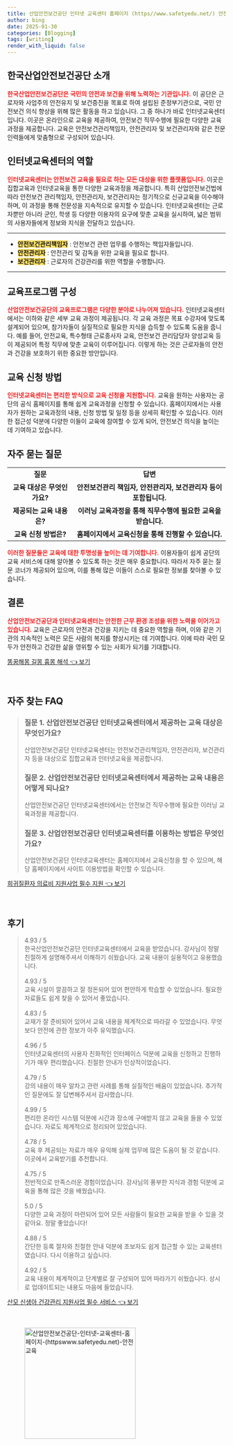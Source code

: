 ```yaml
---
title: 산업안전보건공단 인터넷 교육센터 홈페이지 (https//www.safetyedu.net/) 안전교육
author: bing
date: 2025-01-30
categories: [Blogging]
tags: [writing]
render_with_liquid: false
---
```



<h2 id='한국산업안전보건공단_소개'>한국산업안전보건공단 소개</h2>

<p><b><span style="color: #ee2323;">한국산업안전보건공단은 국민의 안전과 보건을 위해 노력하는 기관입니다.</span></b> 이 공단은 근로자와 사업주의 안전유지 및 보건증진을 목표로 하여 설립된 준정부기관으로, 국민 안전보건 의식 향상을 위해 많은 활동을 하고 있습니다. 그 중 하나가 바로 인터넷교육센터입니다. 이곳은 온라인으로 교육을 제공하여, 안전보건 직무수행에 필요한 다양한 교육과정을 제공합니다. 교육은 안전보건관리책임자, 안전관리자 및 보건관리자와 같은 전문 인력들에게 맞춤형으로 구성되어 있습니다.</p>

<h2 id='인터넷교육센터의_역할'>인터넷교육센터의 역할</h2>

<p><b><span style="color: #ee2323;">인터넷교육센터는 안전보건 교육을 필요로 하는 모든 대상을 위한 플랫폼입니다.</span></b> 이곳은 집합교육과 인터넷교육을 통한 다양한 교육과정을 제공합니다. 특히 산업안전보건법에 따라 안전보건 관리책임자, 안전관리자, 보건관리자는 정기적으로 신규교육을 이수해야 하며, 이 과정을 통해 전문성을 지속적으로 유지할 수 있습니다. 인터넷교육센터는 근로자뿐만 아니라 군인, 학생 등 다양한 이용자의 요구에 맞춘 교육을 실시하여, 넓은 범위의 사용자들에게 정보와 지식을 전달하고 있습니다.</p>

<hr />

<ul>
    <li><b><span style="background-color: #ffe066;">안전보건관리책임자</span></b> : 안전보건 관련 업무를 수행하는 책임자들입니다.</li>
    <li><b><span style="background-color: #ffe066;">안전관리자</span></b> : 안전관리 및 감독을 위한 교육을 필요로 합니다.</li>
    <li><b><span style="background-color: #ffe066;">보건관리자</span></b> : 근로자의 건강관리를 위한 역할을 수행합니다.</li>
</ul>

<hr />

<h2 id='교육프로그램_구성'>교육프로그램 구성</h2>

<p><b><span style="color: #ee2323;">산업안전보건공단의 교육프로그램은 다양한 분야로 나누어져 있습니다.</span></b> 인터넷교육센터에서는 이하와 같은 세부 교육 과정이 제공됩니다. 각 교육 과정은 목표 수강자에 맞도록 설계되어 있으며, 참가자들이 실질적으로 필요한 지식을 습득할 수 있도록 도움을 줍니다. 예를 들어, 안전교육, 특수형태 근로종사자 교육, 안전보건 관리담당자 양성교육 등이 제공되어 특정 직무에 맞춘 교육이 이루어집니다. 이렇게 하는 것은 근로자들의 안전과 건강을 보호하기 위한 중요한 방안입니다.</p>

<h2 id='교육_신청_방법'>교육 신청 방법</h2>

<p><b><span style="color: #ee2323;">인터넷교육센터는 편리한 방식으로 교육 신청을 지원합니다.</span></b> 교육을 원하는 사용자는 공단의 공식 홈페이지를 통해 쉽게 교육과정을 신청할 수 있습니다. 홈페이지에서는 사용자가 원하는 교육과정의 내용, 신청 방법 및 일정 등을 상세히 확인할 수 있습니다. 이러한 접근성 덕분에 다양한 이들이 교육에 참여할 수 있게 되어, 안전보건 의식을 높이는 데 기여하고 있습니다.</p>

<h2 id='자주_묻는_질문'>자주 묻는 질문</h2>

<table>
    <tr>
        <td style="text-align: center; height: 17px;"><b>질문</b></td>
        <td style="text-align: center; height: 17px;"><b>답변</b></td>
    </tr>
    <tr>
        <td style="text-align: center; height: 17px;"><b>교육 대상은 무엇인가요?</b></td>
        <td style="text-align: center; height: 17px;"><b>안전보건관리 책임자, 안전관리자, 보건관리자 등이 포함됩니다.</b></td>
    </tr>
    <tr>
        <td style="text-align: center; height: 17px;"><b>제공되는 교육 내용은?</b></td>
        <td style="text-align: center; height: 17px;"><b>이러닝 교육과정을 통해 직무수행에 필요한 교육을 받습니다.</b></td>
    </tr>
    <tr>
        <td style="text-align: center; height: 17px;"><b>교육 신청 방법은?</b></td>
        <td style="text-align: center; height: 17px;"><b>홈페이지에서 교육신청을 통해 진행할 수 있습니다.</b></td>
    </tr>
</table>

<p><b><span style="color: #ee2323;">이러한 질문들은 교육에 대한 투명성을 높이는 데 기여합니다.</span></b> 이용자들이 쉽게 공단의 교육 서비스에 대해 알아볼 수 있도록 하는 것은 매우 중요합니다. 따라서 자주 묻는 질문 코너가 제공되어 있으며, 이를 통해 많은 이들이 스스로 필요한 정보를 찾아볼 수 있습니다.</p>

<h2 id='결론'>결론</h2>

<p><b><span style="color: #ee2323;">산업안전보건공단과 인터넷교육센터는 안전한 근무 환경 조성을 위한 노력을 이어가고 있습니다.</span></b> 교육은 근로자의 안전과 건강을 지키는 데 중요한 역할을 하며, 이와 같은 기관의 지속적인 노력은 모든 사람의 복지를 향상시키는 데 기여합니다. 이에 따라 국민 모두가 안전하고 건강한 삶을 영위할 수 있는 사회가 되기를 기대합니다.</p>


<p><a class="click-button" title="똥꿈해몽 길몽 흉몽 해석" href="https://afficreate.github.io/posts/%EB%98%A5%EA%BF%88%ED%95%B4%EB%AA%BD-%EA%B8%B8%EB%AA%BD-%ED%9D%89%EB%AA%BD-%ED%95%B4%EC%84%9D/" rel="dofollow">똥꿈해몽 길몽 흉몽 해석 👈 보기</a></p><br>
<h2 id='자주_찾는_FAQ'>자주 찾는 FAQ</h2>
<div itemscope="" itemtype="https://schema.org/FAQPage">
<blockquote>
<div itemscope="" itemprop="mainEntity" itemtype="https://schema.org/Question">
<h3 itemprop="name">질문 1. 산업안전보건공단 인터넷교육센터에서 제공하는 교육 대상은 무엇인가요?</h3>
<div itemscope="" itemprop="acceptedAnswer" itemtype="https://schema.org/Answer">
<span itemprop="text">
<p>산업안전보건공단 인터넷교육센터는 안전보건관리책임자, 안전관리자, 보건관리자 등을 대상으로 집합교육과 인터넷교육을 제공합니다.</p>
</span>
</div>
</div>
<div itemscope="" itemprop="mainEntity" itemtype="https://schema.org/Question">
<h3 itemprop="name">질문 2. 산업안전보건공단 인터넷교육센터에서 제공하는 교육 내용은 어떻게 되나요?</h3>
<div itemscope="" itemprop="acceptedAnswer" itemtype="https://schema.org/Answer">
<span itemprop="text">
<p>산업안전보건공단 인터넷교육센터에서는 안전보건 직무수행에 필요한 이러닝 교육과정을 제공합니다.</p>
</span>
</div>
</div>
<div itemscope="" itemprop="mainEntity" itemtype="https://schema.org/Question">
<h3 itemprop="name">질문 3. 산업안전보건공단 인터넷교육센터를 이용하는 방법은 무엇인가요?</h3>
<div itemscope="" itemprop="acceptedAnswer" itemtype="https://schema.org/Answer">
<span itemprop="text">
<p>산업안전보건공단 인터넷교육센터는 홈페이지에서 교육신청을 할 수 있으며, 해당 홈페이지에서 사이트 이용방법을 확인할 수 있습니다.</p>
</span>
</div>
</div>
</blockquote>
</div>
<p><a class="click-button" title="희귀질환자 의료비 지원사업 필수 지원" href="https://afficreate.github.io/posts/%ED%9D%AC%EA%B7%80%EC%A7%88%ED%99%98%EC%9E%90-%EC%9D%98%EB%A3%8C%EB%B9%84-%EC%A7%80%EC%9B%90%EC%82%AC%EC%97%85-%ED%95%84%EC%88%98-%EC%A7%80%EC%9B%90/" rel="dofollow">희귀질환자 의료비 지원사업 필수 지원 👈 보기</a></p><br>
<h2 id='후기'>후기</h2>
<div itemscope itemtype="https://schema.org/Product">
  <blockquote>
  <div itemprop="review" itemscope itemtype="https://schema.org/Review">
      <div itemprop="reviewRating" itemscope itemtype="https://schema.org/Rating"> <span itemprop="ratingValue">4.93</span> / <span itemprop="bestRating">5</span> </div>
      <span itemprop="reviewBody">한국산업안전보건공단 인터넷교육센터에서 교육을 받았습니다. 강사님이 정말 친절하게 설명해주셔서 이해하기 쉬웠습니다. 교육 내용이 실용적이고 유용했습니다.</span>
  </div>
  <br>
  <div itemprop="review" itemscope itemtype="https://schema.org/Review">
      <div itemprop="reviewRating" itemscope itemtype="https://schema.org/Rating"> <span itemprop="ratingValue">4.93</span> / <span itemprop="bestRating">5</span> </div>
      <span itemprop="reviewBody">교육 시설이 깔끔하고 잘 정돈되어 있어 편안하게 학습할 수 있었습니다. 필요한 자료들도 쉽게 찾을 수 있어서 좋았습니다.</span>
  </div>
  <br>
  <div itemprop="review" itemscope itemtype="https://schema.org/Review">
      <div itemprop="reviewRating" itemscope itemtype="https://schema.org/Rating"> <span itemprop="ratingValue">4.83</span> / <span itemprop="bestRating">5</span> </div>
      <span itemprop="reviewBody">교재가 잘 준비되어 있어서 교육 내용을 체계적으로 따라갈 수 있었습니다. 무엇보다 안전에 관한 정보가 아주 유익했습니다.</span>
  </div>
  <br>
  <div itemprop="review" itemscope itemtype="https://schema.org/Review">
      <div itemprop="reviewRating" itemscope itemtype="https://schema.org/Rating"> <span itemprop="ratingValue">4.96</span> / <span itemprop="bestRating">5</span> </div>
      <span itemprop="reviewBody">인터넷교육센터의 사용자 친화적인 인터페이스 덕분에 교육을 신청하고 진행하기가 매우 편리했습니다. 친절한 안내가 인상적이었습니다.</span>
  </div>
  <br>
  <div itemprop="review" itemscope itemtype="https://schema.org/Review">
      <div itemprop="reviewRating" itemscope itemtype="https://schema.org/Rating"> <span itemprop="ratingValue">4.79</span> / <span itemprop="bestRating">5</span> </div>
      <span itemprop="reviewBody">강의 내용이 매우 알차고 관련 사례를 통해 실질적인 배움이 있었습니다. 추가적인 질문에도 잘 답변해주셔서 감사했습니다.</span>
  </div>
  <br>
  <div itemprop="review" itemscope itemtype="https://schema.org/Review">
      <div itemprop="reviewRating" itemscope itemtype="https://schema.org/Rating"> <span itemprop="ratingValue">4.99</span> / <span itemprop="bestRating">5</span> </div>
      <span itemprop="reviewBody">편리한 온라인 시스템 덕분에 시간과 장소에 구애받지 않고 교육을 들을 수 있었습니다. 자료도 체계적으로 정리되어 있었습니다.</span>
  </div>
  <br>
  <div itemprop="review" itemscope itemtype="https://schema.org/Review">
      <div itemprop="reviewRating" itemscope itemtype="https://schema.org/Rating"> <span itemprop="ratingValue">4.78</span> / <span itemprop="bestRating">5</span> </div>
      <span itemprop="reviewBody">교육 후 제공되는 자료가 매우 유익해 실제 업무에 많은 도움이 될 것 같습니다. 이곳에서 교육받기를 추천합니다.</span>
  </div>
  <br>
  <div itemprop="review" itemscope itemtype="https://schema.org/Review">
      <div itemprop="reviewRating" itemscope itemtype="https://schema.org/Rating"> <span itemprop="ratingValue">4.75</span> / <span itemprop="bestRating">5</span> </div>
      <span itemprop="reviewBody">전반적으로 만족스러운 경험이었습니다. 강사님의 풍부한 지식과 경험 덕분에 교육을 통해 많은 것을 배웠습니다.</span>
  </div>
  <br>
  <div itemprop="review" itemscope itemtype="https://schema.org/Review">
      <div itemprop="reviewRating" itemscope itemtype="https://schema.org/Rating"> <span itemprop="ratingValue">5.0</span> / <span itemprop="bestRating">5</span> </div>
      <span itemprop="reviewBody">다양한 교육 과정이 마련되어 있어 모든 사람들이 필요한 교육을 받을 수 있을 것 같아요. 정말 좋았습니다!</span>
  </div>
  <br>
  <div itemprop="review" itemscope itemtype="https://schema.org/Review">
      <div itemprop="reviewRating" itemscope itemtype="https://schema.org/Rating"> <span itemprop="ratingValue">4.88</span> / <span itemprop="bestRating">5</span> </div>
      <span itemprop="reviewBody">간단한 등록 절차와 친절한 안내 덕분에 초보자도 쉽게 접근할 수 있는 교육센터였습니다. 다시 이용하고 싶습니다.</span>
  </div>
  <br>
  <div itemprop="review" itemscope itemtype="https://schema.org/Review">
      <div itemprop="reviewRating" itemscope itemtype="https://schema.org/Rating"> <span itemprop="ratingValue">4.92</span> / <span itemprop="bestRating">5</span> </div>
      <span itemprop="reviewBody">교육 내용이 체계적이고 단계별로 잘 구성되어 있어 따라가기 쉬웠습니다. 상시로 업데이트되는 내용도 마음에 들었습니다.</span>
  </div>
  </blockquote>
</div>
<p><a class="click-button" title="산모 신생아 건강관리 지원사업 필수 서비스" href="https://afficreate.github.io/posts/%EC%82%B0%EB%AA%A8-%EC%8B%A0%EC%83%9D%EC%95%84-%EA%B1%B4%EA%B0%95%EA%B4%80%EB%A6%AC-%EC%A7%80%EC%9B%90%EC%82%AC%EC%97%85-%ED%95%84%EC%88%98-%EC%84%9C%EB%B9%84%EC%8A%A4/" rel="dofollow">산모 신생아 건강관리 지원사업 필수 서비스 👈 보기</a></p><br>
<figure class="image"><img src="https://afficreate.github.io/assets/img/thumbnail/산업안전보건공단-인터넷-교육센터-홈페이지-(httpswww.safetyedu.net)-안전교육.webp" alt="산업안전보건공단-인터넷-교육센터-홈페이지-(httpswww.safetyedu.net)-안전교육" width="256" height="256"></figure>